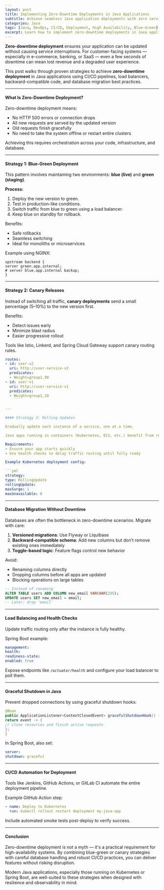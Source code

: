 ```yaml
---
layout: post
title: Implementing Zero-Downtime Deployments in Java Applications
subtitle: Achieve seamless Java application deployments with zero service interruptions
categories: Java
tags: [Java, DevOps, CI/CD, Deployment, High Availability, Blue-Green]
excerpt: Learn how to implement zero-downtime deployments in Java applications using techniques like blue-green deployment, canary releases, rolling updates, and database versioning.
---
```

**Zero-downtime deployment** ensures your application can be updated without causing service interruptions. For customer-facing systems — especially in e-commerce, banking, or SaaS — even a few seconds of downtime can mean lost revenue and a degraded user experience.

This post walks through proven strategies to achieve **zero-downtime deployment** in Java applications using CI/CD pipelines, load balancers, backward-compatible code, and database migration best practices.

---

#### What Is Zero-Downtime Deployment?

Zero-downtime deployment means:
- No HTTP 500 errors or connection drops
- All new requests are served by the updated version
- Old requests finish gracefully
- No need to take the system offline or restart entire clusters

Achieving this requires orchestration across your code, infrastructure, and database.

---

#### Strategy 1: Blue-Green Deployment

This pattern involves maintaining two environments: **blue (live)** and **green (staging)**.

**Process:**
1. Deploy the new version to green.
2. Test in production-like conditions.
3. Switch traffic from blue to green using a load balancer.
4. Keep blue on standby for rollback.

Benefits:
- Safe rollbacks
- Seamless switching
- Ideal for monoliths or microservices

Example using NGINX:

```nginx
upstream backend {
server green.app.internal;
# server blue.app.internal backup;
}
```

---

#### Strategy 2: Canary Releases

Instead of switching all traffic, **canary deployments** send a small percentage (5–10%) to the new version first.

Benefits:
- Detect issues early
- Minimize blast radius
- Easier progressive rollout

Tools like Istio, Linkerd, and Spring Cloud Gateway support canary routing rules.

```yml
routes:
- id: user-v2
  uri: http://user-service-v2
  predicates:
  - Weight=group1,90
- id: user-v1
  uri: http://user-service-v1
  predicates:
  - Weight=group1,10
    ```

---

#### Strategy 3: Rolling Updates

Gradually update each instance of a service, one at a time.

Java apps running in containers (Kubernetes, ECS, etc.) benefit from rolling updates as part of the default deployment strategy.

Requirements:
- Ensure your app starts quickly
- Use health checks to delay traffic routing until fully ready

Example Kubernetes deployment config:

```yml
strategy:
type: RollingUpdate
rollingUpdate:
maxSurge: 1
maxUnavailable: 0
```

---

#### Database Migration Without Downtime

Databases are often the bottleneck in zero-downtime scenarios. Migrate with care:

1. **Versioned migrations**: Use Flyway or Liquibase
2. **Backward-compatible schema**: Add new columns but don’t remove existing ones immediately
3. **Toggle-based logic**: Feature flags control new behavior

Avoid:
- Renaming columns directly
- Dropping columns before all apps are updated
- Blocking operations on large tables

```sql
-- Instead of renaming
ALTER TABLE users ADD COLUMN new_email VARCHAR(255);
UPDATE users SET new_email = email;
-- Later: drop 'email'
```

---

#### Load Balancing and Health Checks

Update traffic routing only after the instance is fully healthy.

Spring Boot example:

```yml
management:
health:
readiness-state:
enabled: true
```

Expose endpoints like `/actuator/health` and configure your load balancer to poll them.

---

#### Graceful Shutdown in Java

Prevent dropped connections by using graceful shutdown hooks:

```java
@Bean
public ApplicationListener<ContextClosedEvent> gracefulShutdownHook() {
return event -> {
// close resources and finish active requests
};
}
```

In Spring Boot, also set:

```yml
server:
shutdown: graceful
```

---

#### CI/CD Automation for Deployment

Tools like Jenkins, GitHub Actions, or GitLab CI automate the entire deployment pipeline.

Example GitHub Action step:

```yml
- name: Deploy to Kubernetes
  run: kubectl rollout restart deployment my-java-app
  ```

Include automated smoke tests post-deploy to verify success.

---

#### Conclusion

Zero-downtime deployment is not a myth — it's a practical requirement for high-availability systems. By combining blue-green or canary strategies with careful database handling and robust CI/CD practices, you can deliver features without risking disruption.

Modern Java applications, especially those running on Kubernetes or Spring Boot, are well-suited to these strategies when designed with resilience and observability in mind.
